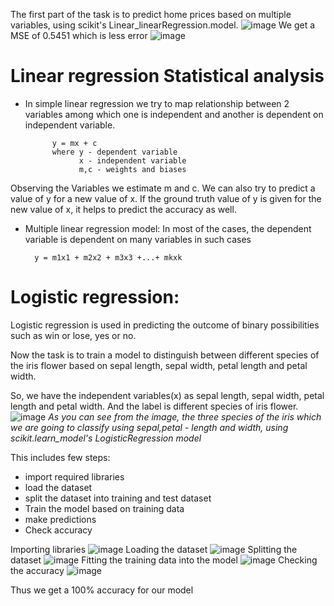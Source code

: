 The first part of the task is to predict home prices based on multiple variables, using scikit's Linear_linearRegression.model.
![image](https://github.com/ShreeshaBhat1004/Marvel_AIML_level_2/assets/111550331/14eb33e8-fd8a-4800-b360-161c79ac50e2)
We get a MSE of 0.5451 which is less error
![image](https://github.com/ShreeshaBhat1004/Marvel_AIML_level_2/assets/111550331/9bb5dacd-31cb-40e6-bcbf-e0351933a61a)
# Linear regression Statistical analysis
- In simple linear regression we try to map relationship between 2 variables among which one is independent and another is dependent on independent variable.

            y = mx + c
            where y - dependent variable
                  x - independent variable
                  m,c - weights and biases

Observing the Variables we estimate m and c. We can also try to predict a value of y for a new value of x. If the ground truth value of y is given for the new value of x, it helps to predict the accuracy as well.

- Multiple linear regression model:
In most of the cases, the dependent variable is dependent on many variables in such cases

        y = m1x1 + m2x2 + m3x3 +...+ mkxk

# Logistic regression:
Logistic regression is used in predicting the outcome of binary possibilities such as win or lose, yes or no.

Now the task is to train a model to distinguish between different species of the iris flower based on sepal length, sepal width, petal length and petal width.

So, we have the independent variables(x) as sepal length, sepal width, petal length and petal width. And the label is different species of iris flower.
![image](https://github.com/ShreeshaBhat1004/Marvel_AIML_level_2/assets/111550331/21553574-1a4b-48a3-b62b-148530fd99a5)
*As you can see from the image, the three species of the iris which we are going to classify using sepal,petal - length and width, using scikit.learn_model's LogisticRegression model*

This includes few steps:
- import required libraries
- load the dataset
- split the dataset into training and test dataset
- Train the model based on training data
- make predictions
- Check accuracy

Importing libraries
![image](https://github.com/ShreeshaBhat1004/Marvel_AIML_level_2/assets/111550331/887db3fe-3da1-4a84-8ca7-45374d0fea40)
Loading the dataset
![image](https://github.com/ShreeshaBhat1004/Marvel_AIML_level_2/assets/111550331/b55590d3-d46e-4e09-839e-abbd35659d21)
Splitting the dataset
![image](https://github.com/ShreeshaBhat1004/Marvel_AIML_level_2/assets/111550331/487da986-5632-465e-b74a-496c2716f791)
Fitting the training data into the model
![image](https://github.com/ShreeshaBhat1004/Marvel_AIML_level_2/assets/111550331/8bdae027-0dc9-4ae9-9511-842f92ecfdb8)
Checking the accuracy
![image](https://github.com/ShreeshaBhat1004/Marvel_AIML_level_2/assets/111550331/7968bf2e-ae1a-4064-8664-13bd5b2174d7)

Thus we get a 100% accuracy for our model

